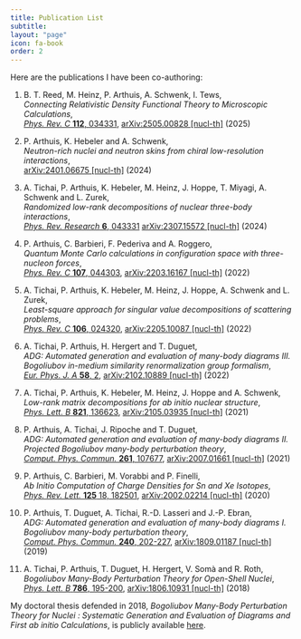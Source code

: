 ```yaml
---
title: Publication List
subtitle:
layout: "page"
icon: fa-book
order: 2
---
```


Here are the publications I have been co-authoring:

1. B. T. Reed, M. Heinz, P. Arthuis, A. Schwenk, I. Tews,  
      *Connecting Relativistic Density Functional Theory to Microscopic Calculations*,  
      [*Phys. Rev. C* **112**, 034331](https://doi.org/10.1103/xx34-3p5q),
      [arXiv:2505.00828 \[nucl-th\]](https://arxiv.org/abs/2505.00828) (2025)

2. P. Arthuis, K. Hebeler and A. Schwenk,  
      *Neutron-rich nuclei and neutron skins from chiral low-resolution interactions*,  
      [arXiv:2401.06675 \[nucl-th\]](https://arxiv.org/abs/2401.06675) (2024)

3. A. Tichai, P. Arthuis, K. Hebeler, M. Heinz, J. Hoppe, T. Miyagi, A. Schwenk and L. Zurek,  
      *Randomized low-rank decompositions of nuclear three-body interactions*,  
      [*Phys. Rev. Research* **6**, 043331](https://doi.org/10.1103/PhysRevResearch.6.043331)
      [arXiv:2307.15572 \[nucl-th\]](https://arxiv.org/abs/2307.15572) (2024)

4. P. Arthuis, C. Barbieri, F. Pederiva and A. Roggero,  
      *Quantum Monte Carlo calculations in configuration space with three-nucleon forces*,  
      [*Phys. Rev. C* **107**, 044303](https://doi.org/10.1103/PhysRevC.107.044303),
      [arXiv:2203.16167 \[nucl-th\]](https://arxiv.org/abs/2203.16167) (2022)

5. A. Tichai, P. Arthuis, K. Hebeler, M. Heinz, J. Hoppe, A. Schwenk and L. Zurek,  
      *Least-square approach for singular value decompositions of scattering problems*,  
      [*Phys. Rev. C* **106**, 024320](https://doi.org/10.1103/PhysRevC.106.024320),
      [arXiv:2205.10087 \[nucl-th\]](https://arxiv.org/abs/2205.10087) (2022)

6. A. Tichai, P. Arthuis, H. Hergert and T. Duguet,  
      *ADG: Automated generation and evaluation of many-body diagrams III. Bogoliubov in-medium similarity renormalization group formalism*,  
      [*Eur. Phys. J. A* **58**, 2](https://doi.org/10.1140/epja/s10050-021-00621-6),
      [arXiv:2102.10889 \[nucl-th\]](https://arxiv.org/abs/2102.10889) (2022)

7. A. Tichai, P. Arthuis, K. Hebeler, M. Heinz, J. Hoppe and A. Schwenk,  
      *Low-rank matrix decompositions for ab initio nuclear structure*,  
      [*Phys. Lett. B* **821**, 136623](https://doi.org/10.1016/j.physletb.2021.136623),
      [arXiv:2105.03935 \[nucl-th\]](https://arxiv.org/abs/2105.03935) (2021)

8. P. Arthuis, A. Tichai, J. Ripoche and T. Duguet,  
      *ADG: Automated generation and evaluation of many-body diagrams II. Projected Bogoliubov many-body perturbation theory*,  
      [*Comput. Phys. Commun.* **261**, 107677](https://doi.org/10.1016/j.cpc.2020.107677),
      [arXiv:2007.01661 \[nucl-th\]](https://arxiv.org/abs/2007.01661) (2021)

9.  P. Arthuis, C. Barbieri, M. Vorabbi and P. Finelli,  
      *Ab Initio Computation of Charge Densities for Sn and Xe Isotopes*,  
      [*Phys. Rev. Lett.* **125** 18, 182501](https://doi.org/10.1103/PhysRevLett.125.182501),
      [arXiv:2002.02214 \[nucl-th\]](https://arxiv.org/abs/2002.02214) (2020)

10. P. Arthuis, T. Duguet, A. Tichai, R.-D. Lasseri and J.-P. Ebran,  
      *ADG: Automated generation and evaluation of many-body diagrams I. Bogoliubov many-body perturbation theory*,  
      [*Comput. Phys. Commun.* **240**, 202-227](https://doi.org/10.1016/j.cpc.2018.11.023),
      [arXiv:1809.01187 \[nucl-th\]](http://arxiv.org/abs/arXiv:1809.01187) (2019)

11. A. Tichai, P. Arthuis, T. Duguet, H. Hergert, V. Somà and R. Roth,  
      *Bogoliubov Many-Body Perturbation Theory for Open-Shell Nuclei*,  
      [*Phys. Lett. B* **786**, 195-200](https://doi.org/10.1016/j.physletb.2018.09.044),
      [arXiv:1806.10931 \[nucl-th\]](http://arxiv.org/abs/arXiv:1806.10931) (2018)

My doctoral thesis defended in 2018, *Bogoliubov Many-Body Perturbation Theory
for Nuclei : Systematic Generation and Evaluation of Diagrams and First ab initio
Calculations*, is publicly available
[here](https://tel.archives-ouvertes.fr/tel-01992165).
